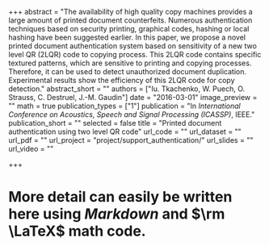 +++
abstract = "The availability of high quality copy machines provides a large amount of printed document counterfeits. Numerous authentication techniques based on security printing, graphical codes, hashing or local hashing have been suggested earlier. In this paper, we propose a novel printed document authentication system based on sensitivity of a new two level QR (2LQR) code to copying process. This 2LQR code contains specific textured patterns, which are sensitive to printing and copying processes. Therefore, it can be used to detect unauthorized document duplication. Experimental results show the efficiency of this 2LQR code for copy detection."
abstract_short = ""
authors = ["Iu. Tkachenko, W. Puech, O. Strauss, C. Destruel, J.-M. Gaudin"]
date = "2016-03-01"
image_preview = ""
math = true
publication_types = ["1"]
publication = "In *International Conference on Acoustics, Speech and Signal Processing (ICASSP)*, IEEE."
publication_short = ""
selected = false
title = "Printed document authentication using two level QR code"
url_code = ""
url_dataset = ""
url_pdf = ""
url_project = "project/support_authentication/"
url_slides = ""
url_video = ""

+++

# More detail can easily be written here using *Markdown* and $\rm \LaTeX$ math code.
